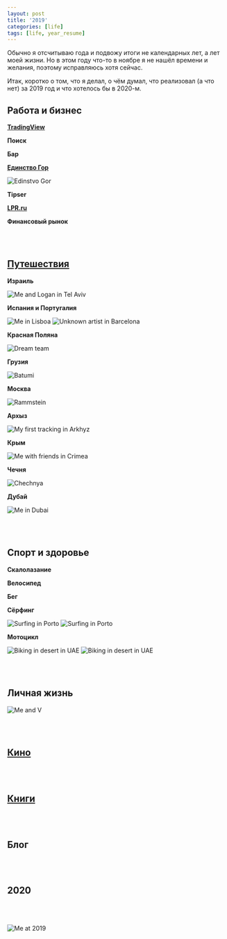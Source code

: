 ```yaml
---
layout: post
title: '2019'
categories: [life]
tags: [life, year_resume]
---
```

Обычно я отсчитываю года и подвожу итоги не календарных лет, а лет моей жизни. Но в этом году что-то в ноябре я не нашёл времени и желания, поэтому исправляюсь хотя сейчас.  

Итак, коротко о том, что я делал, о чём думал, что реализовал (а что нет) за 2019 год и что хотелось бы в 2020-м.

<!--more-->

## Работа и бизнес ##  

<b><a href="https://tradingview.com">TradingView</a></b>  

<b>Поиск</b>  

<b>Бар</b>  

<b><a href="http://instagram.com/edinstvogor">Единство Гор</a></b>  

<img style="max-height:600px;" src="/static/blog/20200106/edinstvo_gor.jpg" alt="Edinstvo Gor">  

<b>Tipser</b>  

<b><a href="https://lpr.ru/">LPR.ru</a></b>  

<b>Финансовый рынок</b>  

<br><br>

## <a href="/travel#2019">Путешествия</a> ##  

<b>Израиль</b>  

<img src="/static/blog/20200106/israel.jpg" alt="Me and Logan in Tel Aviv">  

<b>Испания и Португалия</b>  

<img src="/static/blog/20200106/europe.jpg" alt="Me in Lisboa">  

<img style="max-height:600px;" src="/static/blog/20200106/bw.jpg" alt="Unknown artist in Barcelona">  

<b>Красная Поляна</b>  

<img style="max-height:600px;" src="/static/blog/20200106/dream_team.jpg" alt="Dream team">  

<b>Грузия</b>  

<img src="/static/blog/20200106/batumi.jpg" alt="Batumi">  

<b>Москва</b>  

<img src="/static/blog/20200106/rammstein.jpg" alt="Rammstein">  

<b>Архыз</b>  

<img src="/static/blog/20200106/tracking.jpg" alt="My first tracking in Arkhyz">  

<b>Крым</b>  

<img src="/static/blog/20200106/crimea.jpg" alt="Me with friends in Crimea">  

<b>Чечня</b>  

<img src="/static/blog/20200106/chechnya.jpg" alt="Chechnya">  

<b>Дубай</b>  

<img class="" style="max-height:600px;" src="/static/blog/20200106/dubai.jpg" alt="Me in Dubai">  

<br><br>

## Спорт и здоровье ##  

<b>Скалолазание</b>  

<b>Велосипед</b>  

<b>Бег</b>  

<b>Сёрфинг</b>  

<img src="/static/blog/20200106/surfing_1.jpg" alt="Surfing in Porto">  

<img src="/static/blog/20200106/surfing_2.jpg" alt="Surfing in Porto">  

<b>Мотоцикл</b>  

<img src="/static/blog/20200106/moto_1.jpg" alt="Biking in desert in UAE">  

<img style="max-height:600px;" src="/static/blog/20200106/moto_2.jpg" alt="Biking in desert in UAE">  

<br><br>

## Личная жизнь ##  

<img src="/static/blog/20200106/private_life.jpg" alt="Me and V">  

<br><br>

## <a href="/movies#2019">Кино</a> ##  

<br><br>

## <a href="/books#2019">Книги</a> ##  

<br><br>

## Блог ##  

<br><br>

## 2020 ##  

<br><br>

<img class="" style="max-height:600px;" src="/static/blog/20200106/me_2019.jpg" alt="Me at 2019">
